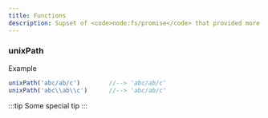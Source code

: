```yaml
---
title: Functions
description: Supset of <code>node:fs/promise</code> that provided more convenient features.
---
```


### unixPath
<FunctionBlock
  :options="{
    desc: 'Determine path exists or not.',
    type: '(path: string): Promise<boolean>',
    params: [
      {
        name: 'path',
        type: 'string',
        desc: 'The path you want to determine.'
      },
      {
        name: 'path',
        type: 'string',
        desc: 'The path you want to determine.'
      }
    ],
    returns: 'Unix format path.'
  }"
/>

Example
```ts
unixPath('abc/ab/c')        //--> 'abc/ab/c'
unixPath('abc\\ab\\c')      //--> 'abc/ab/c'
```

:::tip
Some special tip
:::